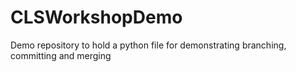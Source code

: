 # CLSWorkshopDemo
Demo repository to hold a python file for demonstrating branching, committing and merging
